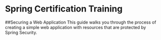 # Spring Certification Training

##Securing a Web Application
This guide walks you through the process of creating a simple web application with resources that are protected by Spring Security.